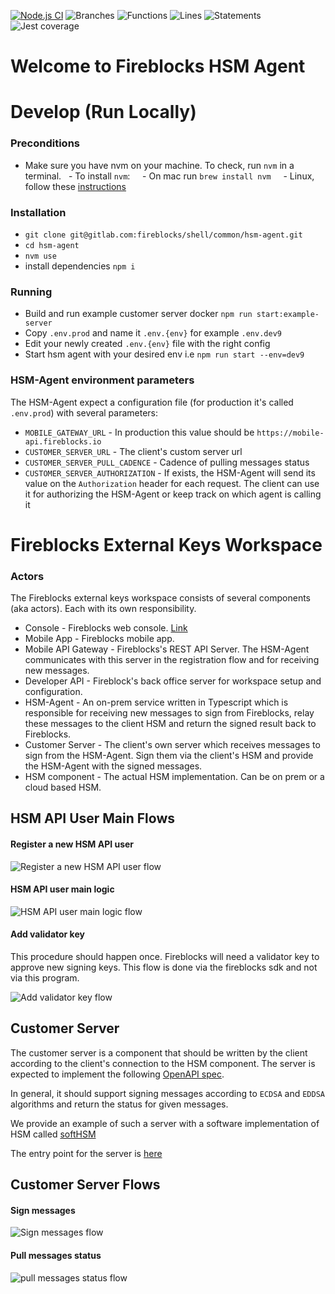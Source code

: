 [![Node.js CI](https://github.com/fireblocks/fireblocks-agent/actions/workflows/node.js.yml/badge.svg)](https://github.com/fireblocks/fireblocks-agent/actions/workflows/node.js.yml)
![Branches](https://github.com/fireblocks/fireblocks-agent/blob/badges/badges/coverage-branches.svg)
![Functions](https://github.com/fireblocks/fireblocks-agent/blob/badges/badges/coverage-functions.svg)
![Lines](https://github.com/fireblocks/fireblocks-agent/blob/badges/badges/coverage-lines.svg)
![Statements](https://github.com/fireblocks/fireblocks-agent/blob/badges/badges/coverage-statements.svg)
![Jest coverage](https://github.com/fireblocks/fireblocks-agent/blob/badges/badges/coverage-jest%20coverage.svg)

# Welcome to Fireblocks HSM Agent

# Develop (Run Locally)

### Preconditions

- Make sure you have nvm on your machine. To check, run `nvm` in a terminal.
  - To install `nvm`:
    - On mac run `brew install nvm`
    - Linux, follow these [instructions](https://github.com/nvm-sh/nvm?tab=readme-ov-file#installing-and-updating)

### Installation 

- `git clone git@gitlab.com:fireblocks/shell/common/hsm-agent.git`
- `cd hsm-agent`
- `nvm use`
- install dependencies `npm i`

### Running
- Build and run example customer server docker `npm run start:example-server`
- Copy `.env.prod` and name it `.env.{env}` for example `.env.dev9`
- Edit your newly created `.env.{env}` file with the right config
- Start hsm agent with your desired env i.e `npm run start --env=dev9`

### HSM-Agent environment parameters
The HSM-Agent expect a configuration file (for production it's called `.env.prod`) with several parameters:
* `MOBILE_GATEWAY_URL` - In production this value should be `https://mobile-api.fireblocks.io`
* `CUSTOMER_SERVER_URL` - The client's custom server url
* `CUSTOMER_SERVER_PULL_CADENCE` - Cadence of pulling messages status
* `CUSTOMER_SERVER_AUTHORIZATION` - If exists, the HSM-Agent will send its value on the `Authorization` header for each request. The client can use it for authorizing the HSM-Agent or keep track on which agent is calling it


# Fireblocks External Keys Workspace

### Actors
The Fireblocks external keys workspace consists of several components (aka actors). Each with its own responsibility.

* Console - Fireblocks web console. [Link](https://console.fireblocks.io/v2/)
* Mobile App - Fireblocks mobile app.
* Mobile API Gateway - Fireblocks's REST API Server. The HSM-Agent communicates with this server in the registration flow and for receiving new messages.
* Developer API - Fireblock's back office server for workspace setup and configuration.
* HSM-Agent - An on-prem service written in Typescript which is responsible for receiving new messages to sign from Fireblocks, relay these messages to the client HSM and return the signed result back to Fireblocks.
* Customer Server - The client's own server which receives messages to sign from the HSM-Agent. Sign them via the client's HSM and provide the HSM-Agent with the signed messages.
* HSM component - The actual HSM implementation. Can be on prem or a cloud based HSM.

## HSM API User Main Flows

#### Register a new HSM API user

![Register a new HSM API user flow](docs/flows/register_new_hsm_api_user.jpg)


#### HSM API user main logic

![HSM API user main logic flow](docs/flows/hsm_main_flow.jpg)


#### Add validator key
This procedure should happen once. Fireblocks will need a validator key to approve new signing keys. This flow is done via the fireblocks sdk and not via this program.

![Add validator key flow](docs/flows/add_validator_key.jpg)


## Customer Server
The customer server is a component that should be written by the client according to the client's connection to the HSM component. The server is expected to implement the following [OpenAPI spec](api/customer-server.api.yml).

In general, it should support signing messages according to `ECDSA` and `EDDSA` algorithms and return the status for given messages.

We provide an example of such a server with a software implementation of HSM called [softHSM](https://www.opendnssec.org/softhsm/)

The entry point for the server is [here](examples/server/src/server.ts)

## Customer Server Flows

#### Sign messages

![Sign messages flow](docs/flows/sign_messages.jpg)

#### Pull messages status

![pull messages status flow](docs/flows/pull_messages_status.jpg)
